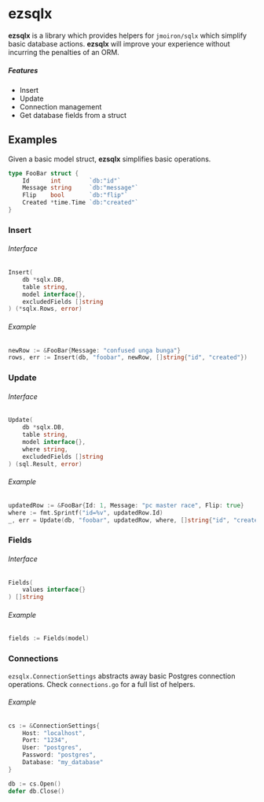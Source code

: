 # ezsqlx

**ezsqlx** is a library which provides helpers for `jmoiron/sqlx` which simplify basic database actions. **ezsqlx** will improve your experience without incurring the penalties of an ORM.

##### Features

* Insert
* Update
* Connection management
* Get database fields from a struct

## Examples

Given a basic model struct, **ezsqlx** simplifies basic operations.

```go
type FooBar struct {
    Id      int        `db:"id"`
    Message string     `db:"message"`
    Flip    bool       `db:"flip"`
    Created *time.Time `db:"created"`
}
```

### Insert

###### Interface
```go
Insert(
    db *sqlx.DB,
    table string,
    model interface{},
    excludedFields []string
) (*sqlx.Rows, error)
```

###### Example
```go
newRow := &FooBar{Message: "confused unga bunga"}
rows, err := Insert(db, "foobar", newRow, []string{"id", "created"})
```

### Update

###### Interface
```go
Update(
    db *sqlx.DB,
    table string,
    model interface{},
    where string,
    excludedFields []string
) (sql.Result, error) 
```

###### Example
```go
updatedRow := &FooBar{Id: 1, Message: "pc master race", Flip: true}
where := fmt.Sprintf("id=%v", updatedRow.Id)
_, err = Update(db, "foobar", updatedRow, where, []string{"id", "created"})
```

### Fields

###### Interface
```go
Fields(
    values interface{}
) []string
```

###### Example
```go
fields := Fields(model)
```

### Connections

`ezsqlx.ConnectionSettings` abstracts away basic Postgres connection operations. Check `connections.go` for a full list of helpers.

###### Example
```go
cs := &ConnectionSettings{
    Host: "localhost",
    Port: "1234",
    User: "postgres",
    Password: "postgres",
    Database: "my_database"
}

db := cs.Open()
defer db.Close()
```
